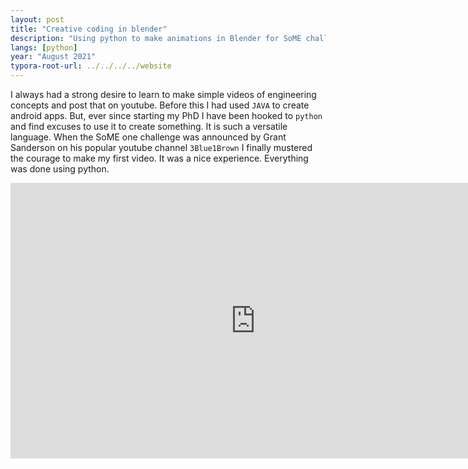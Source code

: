 ```yaml
---
layout: post
title: "Creative coding in blender"
description: "Using python to make animations in Blender for SoME challenge."
langs: [python]
year: "August 2021"
typora-root-url: ../../../../website
---
```


I always had a strong desire to learn to make simple videos of engineering concepts and post that on youtube. Before this I had used `JAVA` to create android apps. But, ever since starting my PhD I have been hooked to `python` and find excuses to use it to create something. It is such a versatile language. When the SoME one challenge was announced by Grant Sanderson on his popular youtube channel `3Blue1Brown` I finally mustered the courage to make my first video. It was a nice experience. Everything was done using python.

<iframe width="784" height="441"  src="https://www.youtube.com/embed/v_DqwOVr3Vw" title="YouTube video player" frameborder="0" allow="accelerometer; autoplay; clipboard-write; encrypted-media; gyroscope; picture-in-picture" allowfullscreen></iframe>
